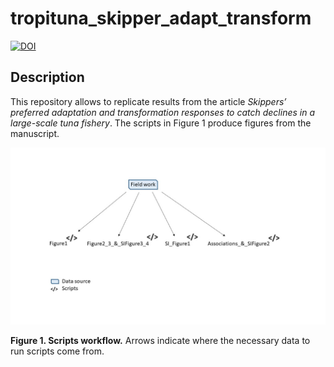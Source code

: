 # tropituna_skipper_adapt_transform
[![DOI](https://zenodo.org/badge/DOI/10.5281/zenodo.4612052.svg)](https://doi.org/10.5281/zenodo.4612052)

## Description

This repository allows to replicate results from the article *Skippers’ preferred adaptation and transformation responses to catch declines in a large-scale tuna fishery*. The scripts in Figure 1 produce figures from the manuscript.

![](Images/outline_scripts.jpg)

**Figure 1. Scripts workflow.** Arrows indicate where the necessary data to run scripts come from.
